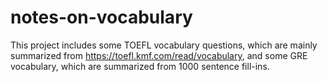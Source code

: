 # notes-on-vocabulary

This project includes some TOEFL vocabulary questions, which are mainly summarized from https://toefl.kmf.com/read/vocabulary, and some GRE vocabulary, which are summarized from 1000 sentence fill-ins.